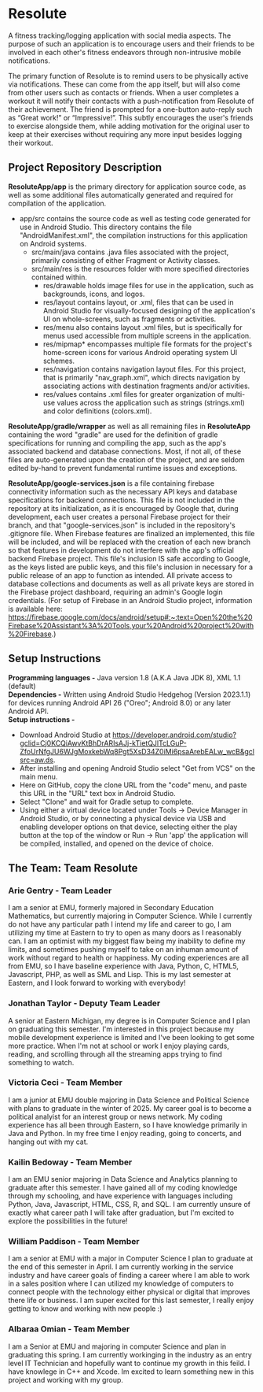 # Resolute
A fitness tracking/logging application with social media aspects. The purpose of such an application is to encourage users and their friends to be involved in each other's fitness endeavors through non-intrusive mobile notifications.

The primary function of Resolute is to remind users to be physically active via notifications. These can come from the app itself, but will also come from other users such as contacts or friends. When a user completes a workout it will notify their contacts with a push-notification from Resolute of their achievement. The friend is prompted for a one-button auto-reply such as “Great work!” or “Impressive!”. This subtly encourages the user's friends to exercise alongside them, while adding motivation for the original user to keep at their exercises without requiring any more input besides logging their workout.

## Project Repository Description
**ResoluteApp/app** is the primary directory for application source code, as well as some additional files automatically generated and required for compilation of the application.<br /> 
  * app/src contains the source code as well as testing code generated for use in Android Studio. This directory contains the file "AndroidManifest.xml", the compilation instructions for this application on Android systems.<br />
    * src/main/java contains .java files associated with the project, primarily consisting of either Fragment or Activity classes.<br />
    * src/main/res is the resources folder with more specified directories contained within.<br />
      * res/drawable holds image files for use in the application, such as backgrounds, icons, and logos.<br />
      * res/layout contains layout, or .xml, files that can be used in Android Studio for visually-focused designing of the application's UI on whole-screens, such as fragments or activities.<br /> 
      * res/menu also contains layout .xml files, but is specifically for menus used accessible from multiple screens in the application.<br /> 
      * res/mipmap* encompasses multiple file formats for the project's home-screen icons for various Android operating system UI schemes.<br />
      * res/navigation contains navigation layout files. For this project, that is primarily "nav_graph.xml", which directs navigation by associating actions with destination fragments and/or activities.
      * res/values contains .xml files for greater organization of multi-use values across the application such as strings (strings.xml) and color definitions (colors.xml).<br />
      
**ResoluteApp/gradle/wrapper** as well as all remaining files in **ResoluteApp** containing the word "gradle" are used for the definition of gradle specifications for running and compiling the app, such as the app's associated backend and database connections. Most, if not all, of these files are auto-generated upon the creation of the project, and are seldom edited by-hand to prevent fundamental runtime issues and exceptions.

**ResoluteApp/google-services.json** is a file containing firebase connectivity information such as the necessary API keys and database specifications for backend connections. This file is not included in the repository at its initialization, as it is encouraged by Google that, during development, each user creates a personal Firebase project for their branch, and that "google-services.json" is included in the repository's .gitignore file. When Firebase features are finalized an implemented, this file will be included, and will be replaced with the creation of each new branch so that features in development do not interfere with the app's official backend Firebase project. This file's inclusion IS safe according to Google, as the keys listed are public keys, and this file's inclusion in necessary for a public release of an app to function as intended. All private access to database collections and documents as well as all private keys are stored in the Firebase project dashboard, requiring an admin's Google login credentials. (For setup of Firebase in an Android Studio project, information is available here: https://firebase.google.com/docs/android/setup#:~:text=Open%20the%20Firebase%20Assistant%3A%20Tools,your%20Android%20project%20with%20Firebase.)

## Setup Instructions
**Programming languages -** Java version 1.8 (A.K.A Java JDK 8), XML 1.1 (default)<br />
**Dependencies -** Written using Android Studio Hedgehog (Version 2023.1.1) for devices running Android API 26 ("Oreo"; Android 8.0) or any later Android API. <br />
**Setup instructions -** 
 * Download Android Studio at https://developer.android.com/studio?gclid=Cj0KCQiAwvKtBhDrARIsAJj-kTietQJlTcLGuP-ZfoUrNfgJU6WJgMoxkebWq8Pgt5XsD34Z0iMi6psaArebEALw_wcB&gclsrc=aw.ds.
 * After installing and opening Android Studio select "Get from VCS" on the main menu.
 * Here on GitHub, copy the clone URL from the "code" menu, and paste this URL in the "URL" text box in Android Studio.
 * Select "Clone" and wait for Gradle setup to complete.
 * Using either a virtual device located under Tools -> Device Manager in Android Studio, or by connecting a physical device via USB and enabling developer options on that device, selecting either the play button at the top of the window or Run -> Run 'app' the application will be compiled, installed, and opened on the device of choice. 

## The Team: Team Resolute

### Arie Gentry - Team Leader

I am a senior at EMU, formerly majored in Secondary Education Mathematics, but currently majoring in Computer Science. While I currently do not have any particular path I intend my life and career to go, I am utilizing my time at Eastern to try to open as many doors as I reasonably can. I am an optimist with my biggest flaw being my inability to define my limits, and sometimes pushing myself to take on an inhuman amount of work without regard to health or happiness. My coding experiences are all from EMU, so I have baseline experience with Java, Python, C, HTML5, Javascript, PHP, as well as SML and Lisp. This is my last semester at Eastern, and I look forward to working with everybody!

### Jonathan Taylor - Deputy Team Leader

A senior at Eastern Michigan, my degree is in Computer Science and I plan on graduating this semester. I'm interested in this project because my mobile development experience is limited and I've been looking to get some more practice. When I'm not at school or work I enjoy playing cards, reading, and scrolling through all the streaming apps trying to find something to watch. 

### Victoria Ceci - Team Member

I am a junior at EMU double majoring in Data Science and Political Science with plans to graduate in the winter of 2025. My career goal is to become a political analyist for an interest group or news network. My coding experience has all been through Eastern, so I have knowledge primarily in Java and Python. In my free time I enjoy reading, going to concerts, and hanging out with my cat.

### Kailin Bedoway - Team Member

I am an EMU senior majoring in Data Science and Analytics planning to graduate after this semester. I have gained all of my coding knowledge through my schooling, and have experience with languages including Python, Java, Javascript, HTML, CSS, R, and SQL. I am currently unsure of exactly what career path I will take after graduation, but I'm excited to explore the possibilities in the future!

### William Paddison - Team Member

I am a senior at EMU with a major in Computer Science I plan to graduate at the end of this semester in April. I am currently working in the service industry and have career goals of finding a career where I am able to work in a sales position where I can utilized my knowledge of computers to connect people with the technology either physical or digital that improves there life or business. I am super excited for this last semester, I really enjoy getting to know and working with new people :)

### Albaraa Omian - Team Member

I am a Senior at EMU and majoring in computer Science and plan in graduating this spring. I am currently workinging in the industry as an entry level IT Technician and hopefully want to continue my growth in this feild. I have knowlege in C++ and Xcode. Im excited to learn something new in this project and working with my group.
